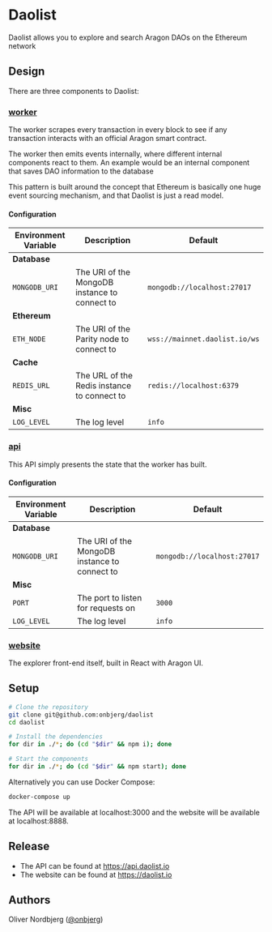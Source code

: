 # Daolist

Daolist allows you to explore and search Aragon DAOs on the Ethereum network

## Design

There are three components to Daolist:

### [worker](/worker)

The worker scrapes every transaction in every block to see if any transaction interacts with an official Aragon smart contract.
   
The worker then emits events internally, where different internal components react to them. An example would be an internal component that saves DAO information to the database
  
This pattern is built around the concept that Ethereum is basically one huge event sourcing mechanism, and that Daolist is just a read model.

#### Configuration

| Environment Variable | Description                                   | Default                       |
|----------------------|-----------------------------------------------|-------------------------------|
| **Database**         |                                               |                               |
| `MONGODB_URI`        | The URI of the MongoDB instance to connect to | `mongodb://localhost:27017`   |
| **Ethereum**         |                                               |                               |
| `ETH_NODE`           | The URI of the Parity node to connect to      | `wss://mainnet.daolist.io/ws` |
| **Cache**            |                                               |                               |
| `REDIS_URL`          | The URL of the Redis instance to connect to   | `redis://localhost:6379`      |
| **Misc**             |                                               |                               |
| `LOG_LEVEL`          | The log level                                 | `info`                        |

### [api](/api)

This API simply presents the state that the worker has built.

#### Configuration

| Environment Variable | Description                                   | Default                     |
|----------------------|-----------------------------------------------|-----------------------------|
| **Database**         |                                               |                             |
| `MONGODB_URI`        | The URI of the MongoDB instance to connect to | `mongodb://localhost:27017` |
| **Misc**             |                                               |                             |
| `PORT`               | The port to listen for requests on            | `3000`                      |
| `LOG_LEVEL`          | The log level                                 | `info`                      |

### [website](/website)

The explorer front-end itself, built in React with Aragon UI.

## Setup

```bash
# Clone the repository
git clone git@github.com:onbjerg/daolist
cd daolist

# Install the dependencies
for dir in ./*; do (cd "$dir" && npm i); done

# Start the components
for dir in ./*; do (cd "$dir" && npm start); done
```

Alternatively you can use Docker Compose:

```sh
docker-compose up
```

The API will be available at localhost:3000 and the website will be available at localhost:8888.

## Release

- The API can be found at https://api.daolist.io
- The website can be found at https://daolist.io

## Authors

Oliver Nordbjerg ([@onbjerg](https://github.com/onbjerg))
